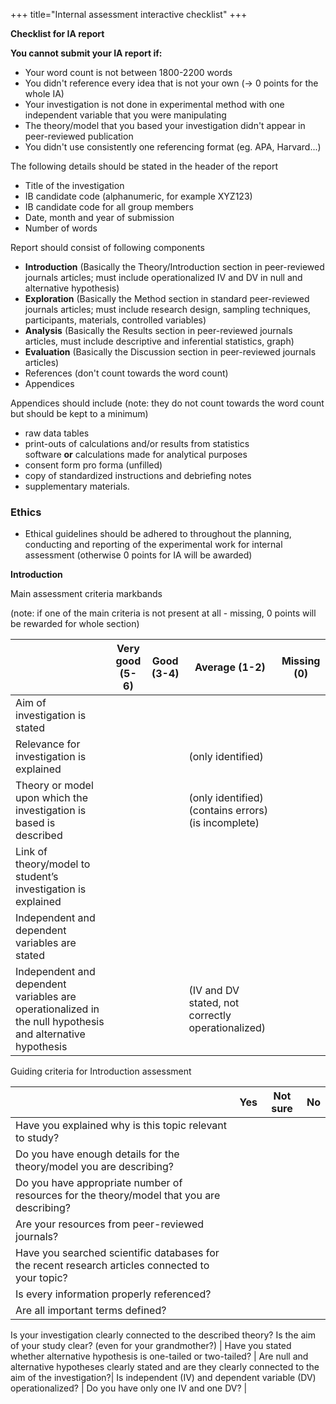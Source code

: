 +++
title="Internal assessment interactive checklist"
+++

**Checklist for IA report**

**You cannot submit your IA report if:**

-   Your word count is not between 1800-2200 words
-   You didn't reference every idea that is not your own (-\> 0 points for the whole IA)
-   Your investigation is not done in experimental method with one independent variable that you were manipulating
-   The theory/model that you based your investigation didn't appear in peer-reviewed publication
-   You didn't use consistently one referencing format (eg. APA, Harvard...)

The following details should be stated in the header of the report

- Title of the investigation
- IB candidate code (alphanumeric, for example XYZ123)
- IB candidate code for all group members
- Date, month and year of submission
- Number of words

Report should consist of following components

- **Introduction** (Basically the Theory/Introduction section in peer-reviewed journals articles; must include operationalized IV and DV in null and alternative hypothesis)
- **Exploration** (Basically the Method section in standard peer-reviewed journals articles; must include research design, sampling techniques, participants, materials, controlled variables)
- **Analysis** (Basically the Results section in peer-reviewed journals articles, must include descriptive and inferential statistics, graph)
- **Evaluation** (Basically the Discussion section in peer-reviewed journals articles)
- References (don't count towards the word count)
- Appendices

Appendices should include 
(note: they do not count towards the word count but should be kept to a minimum)

- raw data tables
- print-outs of calculations and/or results from statistics software **or** calculations made for analytical purposes 
- consent form pro forma (unfilled)
- copy of standardized instructions and debriefing notes
- supplementary materials.

### Ethics
- Ethical guidelines should be adhered to throughout the planning, conducting and reporting of the experimental work for internal assessment (otherwise 0 points for IA will be awarded)

**Introduction**

Main assessment criteria markbands

(note: if one of the main criteria is not present at all - missing, 0
points will be rewarded for whole section)

|| Very good (5-6) |	Good (3-4) | Average (1-2) | Missing (0) |
----|----|-----|----|----|
Aim of investigation is stated|||||
Relevance for investigation is explained |||(only identified)|
Theory or model upon which the investigation is based is described|||(only identified)(contains errors)(is incomplete)||
Link of theory/model to student’s investigation is explained||||
Independent and dependent variables are stated||||
Independent and dependent variables are operationalized in the null hypothesis and alternative hypothesis |||(IV and DV stated, not correctly operationalized)||


Guiding criteria for Introduction assessment

||Yes|	Not sure | No
----|----|-----|----
Have you explained why is this topic relevant to study?|
Do you have enough details for the theory/model you are describing?|
Do you have appropriate number of resources for the theory/model that you are describing?|
Are your resources from peer-reviewed journals?|
Have you searched scientific databases for the recent research articles connected to your topic?|
Is every information properly referenced?	|
Are all important terms defined? |
Is your investigation clearly connected to the described theory?
Is the aim of your study clear? (even for your grandmother?)	|
Have you stated whether alternative hypothesis is one-tailed or two-tailed?	|
Are null and alternative hypotheses clearly stated and are they clearly connected to the aim of the investigation?|
Is independent (IV) and dependent variable (DV) operationalized? |
Do you have only one IV and one DV?	|
